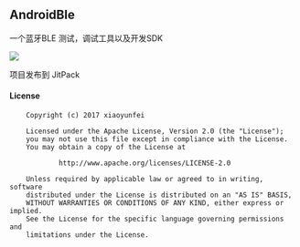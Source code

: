 AndroidBle
------
一个蓝牙BLE 测试，调试工具以及开发SDK


[![](https://jitpack.io/v/eson-yunfei/MyTest.svg)](https://jitpack.io/#eson-yunfei/MyTest)

项目发布到 JitPack


####  License


        Copyright (c) 2017 xiaoyunfei
    
        Licensed under the Apache License, Version 2.0 (the "License");
        you may not use this file except in compliance with the License.
        You may obtain a copy of the License at
    
                http://www.apache.org/licenses/LICENSE-2.0
    
        Unless required by applicable law or agreed to in writing, software
        distributed under the License is distributed on an "AS IS" BASIS,
        WITHOUT WARRANTIES OR CONDITIONS OF ANY KIND, either express or implied.
        See the License for the specific language governing permissions and
        limitations under the License.


